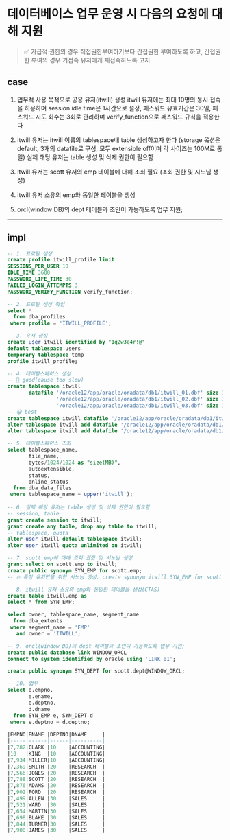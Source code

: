 # 데이터베이스 업무 운영 시 다음의 요청에 대해 지원

> ✅ 가급적 권한의 경우 직접권한부여하기보다 간접권한 부여하도록 하고,
> 간접권한 부여의 경우 기접속 유저에게 재접속하도록 고지

## case

1. 업무적 사용 목적으로 공용 유저(itwill) 생성 
   itwill 유저에는 최대 10명의 동시 접속을 허용하며
   session idle time은 1시간으로 설정,
   패스워드 유효기간은 30일,
   패스워드 시도 회수는 3회로 관리하며
   verify_function으로 패스워드 규칙을 적용한다

2. itwill 유저는 itwill 이름의 tablespace내 table 생성하고자 한다
   (storage 옵션은 default, 
    3개의 datafile로 구성, 모두 extensible off이며 각 사이즈는 100M로 통일)
   실제 해당 유저는 table 생성 및 삭제 권한이 필요함

3. itwill 유저는 scott 유저의 emp 테이블에 대해 조회 필요
   (조회 권한 및 시노님 생성)

4. itwill 유저 소유의 emp와 동일한 테이블을 생성

5. orcl(window DB)의 dept 테이블과 조인이 가능하도록 업무 지원;

---

## impl

```sql
-- 1. 프로필 생성
create profile itwill_profile limit
SESSIONS_PER_USER 10
IDLE_TIME 3600
PASSWORD_LIFE_TIME 30
FAILED_LOGIN_ATTEMPTS 3
PASSWORD_VERIFY_FUNCTION verify_function;

-- 2. 프로필 생성 확인
select *
  from dba_profiles
 where profile = 'ITWILL_PROFILE';

-- 3. 유저 생성
create user itwill identified by "1q2w3e4r!@"
default tablespace users
temporary tablespace temp
profile itwill_profile;

-- 4. 테이블스페이스 생성
-- 🙂 good(cause too slow)
create tablespace itwill
       datafile '/oracle12/app/oracle/oradata/db1/itwill_01.dbf' size 100m autoextend off,
                '/oracle12/app/oracle/oradata/db1/itwill_02.dbf' size 100m autoextend off,
                '/oracle12/app/oracle/oradata/db1/itwill_03.dbf' size 100m autoextend off;
-- 😀 best
create tablespace itwill datafile '/oracle12/app/oracle/oradata/db1/itwill_01.dbf' size 100m autoextend off;
alter tablespace itwill add datafile '/oracle12/app/oracle/oradata/db1/itwill_02.dbf' size 100m autoextend off;
alter tablespace itwill add datafile '/oracle12/app/oracle/oradata/db1/itwill_03.dbf' size 100m autoextend off;

-- 5. 테이블스페이스 조회
select tablespace_name,
       file_name,
       bytes/1024/1024 as "size(MB)",
       autoextensible,
       status,
       online_status
  from dba_data_files
 where tablespace_name = upper('itwill');
 
-- 6. 실제 해당 유저는 table 생성 및 삭제 권한이 필요함
-- session, table
grant create session to itwill;
grant create any table, drop any table to itwill;
-- tablespace, quota
alter user itwill default tablespace itwill;
alter user itwill quota unlimited on itwill;

-- 7. scott.emp에 대해 조회 권한 및 시노님 생성
grant select on scott.emp to itwill;
create public synonym SYN_EMP for scott.emp;
-- 🔥 특정 유저만을 위한 시노님 생성. create synonym itwill.SYN_EMP for scott.emp;

-- 8. itwill 유저 소유의 emp와 동일한 테이블을 생성(CTAS)
create table itwill.emp as
select * from SYN_EMP;

select owner, tablespace_name, segment_name
  from dba_extents
 where segment_name = 'EMP'
   and owner = 'ITWILL';

-- 9. orcl(window DB)의 dept 테이블과 조인이 가능하도록 업무 지원;
create public database link WINDOW_ORCL
connect to system identified by oracle using 'LINK_01';

create public synonym SYN_DEPT for scott.dept@WINDOW_ORCL;

-- 10. 업무
select e.empno,
       e.ename,
       e.deptno,
       d.dname
  from SYN_EMP e, SYN_DEPT d
 where e.deptno = d.deptno;
 
|EMPNO|ENAME |DEPTNO|DNAME     |
|-----|------|------|----------|
|7,782|CLARK |10    |ACCOUNTING|
|10   |KING  |10    |ACCOUNTING|
|7,934|MILLER|10    |ACCOUNTING|
|7,369|SMITH |20    |RESEARCH  |
|7,566|JONES |20    |RESEARCH  |
|7,788|SCOTT |20    |RESEARCH  |
|7,876|ADAMS |20    |RESEARCH  |
|7,902|FORD  |20    |RESEARCH  |
|7,499|ALLEN |30    |SALES     |
|7,521|WARD  |30    |SALES     |
|7,654|MARTIN|30    |SALES     |
|7,698|BLAKE |30    |SALES     |
|7,844|TURNER|30    |SALES     |
|7,900|JAMES |30    |SALES     |
```



